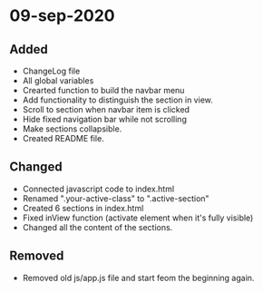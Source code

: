 # 09-sep-2020

## Added

- ChangeLog file
- All global variables
- Crearted function to build the navbar menu
- Add functionality to distinguish the section in view.
- Scroll to section when navbar item is clicked
- Hide fixed navigation bar while not scrolling
- Make sections collapsible.
- Created README file.

## Changed

- Connected javascript code to index.html
- Renamed ".your-active-class" to ".active-section"
- Created 6 sections in index.html
- Fixed inView function (activate element when it's fully visible)
- Changed all the content of the sections.

## Removed

- Removed old js/app.js file and start feom the beginning again.

